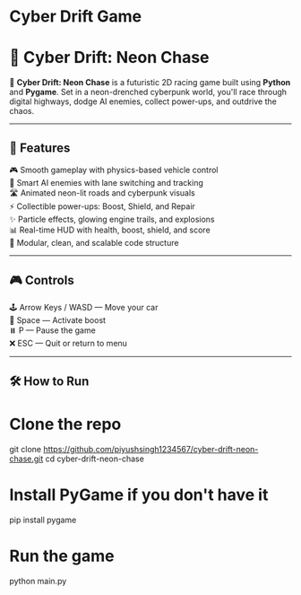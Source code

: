 # Cyber Drift Game
# 🏁 Cyber Drift: Neon Chase

🚗 **Cyber Drift: Neon Chase** is a futuristic 2D racing game built using **Python** and **Pygame**. Set in a neon-drenched cyberpunk world, you'll race through digital highways, dodge AI enemies, collect power-ups, and outdrive the chaos.

---

## 🚀 Features

🎮 Smooth gameplay with physics-based vehicle control  
🤖 Smart AI enemies with lane switching and tracking  
🛣️ Animated neon-lit roads and cyberpunk visuals  
⚡ Collectible power-ups: Boost, Shield, and Repair  
✨ Particle effects, glowing engine trails, and explosions  
📊 Real-time HUD with health, boost, shield, and score  
🔧 Modular, clean, and scalable code structure

---

## 🎮 Controls

🕹️ Arrow Keys / WASD — Move your car  
💨 Space — Activate boost  
⏸️ P — Pause the game  
❌ ESC — Quit or return to menu

---

## 🛠️ How to Run

# Clone the repo
git clone https://github.com/piyushsingh1234567/cyber-drift-neon-chase.git
cd cyber-drift-neon-chase
# Install PyGame if you don't have it
pip install pygame
# Run the game
python main.py







